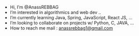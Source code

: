 - Hi, I’m @AnassREBBAG
- I’m interested in algorithmics and web dev ..
- I’m currently learning Java, Spring, JavaScript, React JS, ... 
- I’m looking to collaborate on projects w/ Python, C, JAVA, ...
- How to reach me mail : anassrebbag1@gmail.com
                           

<!---
AnassREBBAG/AnassREBBAG is a ✨ special ✨ repository because its `README.md` (this file) appears on your GitHub profile.
You can click the Preview link to take a look at your changes.
--->
